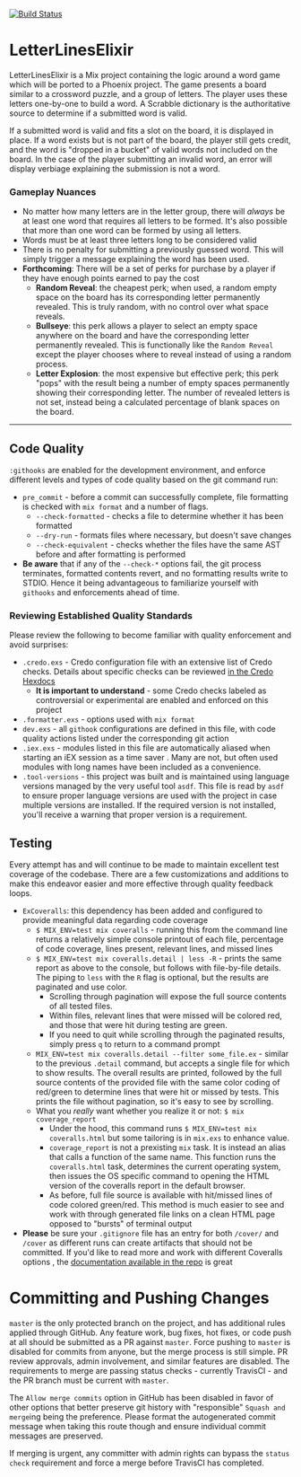 [![Build Status](https://travis-ci.org/adam-phillips/letter_lines_elixir.svg?branch=master)](https://travis-ci.org/adam-phillips/letter_lines_elixir)

# LetterLinesElixir

LetterLinesElixir is a Mix project containing the logic around a word game which will be ported to a Phoenix
 project. The game presents a board similar to a crossword puzzle, and a group of letters. The player uses these
  letters one-by-one to build a word. A Scrabble dictionary is the authoritative source to determine if a
   submitted word is valid.
   
If a submitted word is valid and fits a slot on the board, it is displayed in place. If a word exists but is not part
 of the board, the player still gets credit, and the word is "dropped in a bucket" of valid words not included on the
  board. In the case of the player submitting an invalid word, an error will display verbiage explaining the
   submission is not a word.
   
### Gameplay Nuances

* No matter how many letters are in the letter group, there will _always_ be at least one word that requires all
 letters to be formed. It's also possible that more than one word can be formed by using all letters.
* Words must be at least three letters long to be considered valid
* There is no penalty for submitting a previously guessed word. This will simply trigger a message explaining the
 word has been used.
* **Forthcoming**: There will be a set of perks for purchase by a player if they have enough points earned to pay the
 cost
    * **Random Reveal**: the cheapest perk; when used, a random empty space on the board has its corresponding letter
     permanently revealed. This is truly random, with no control over what space reveals.
    * **Bullseye**: this perk allows a player to select an empty space anywhere on the board and have the corresponding
     letter permanently revealed. This is functionally like the `Random Reveal` except the player chooses where to
      reveal instead of using a random process.
    * **Letter Explosion**: the most expensive but effective perk; this perk "pops" with the result being a number of
     empty spaces permanently showing their corresponding letter. The number of revealed letters is not set, instead
      being a calculated percentage of blank spaces on the board.
      
---

## Code Quality

`:githooks` are enabled for the development environment, and enforce different levels and types of code quality based
 on the git command run:
 * `pre_commit` - before a commit can successfully complete, file formatting is checked with `mix format` and a
  number of flags.
    * `--check-formatted` - checks a file to determine whether it has been formatted
    * `--dry-run` - formats files where necessary, but doesn't save changes
    * `--check-equivalent` - checks whether the files have the same AST before and after formatting is performed
* **Be aware** that if any of the `--check-*` options fail, the git process terminates, formatted contents revert, and
 no formatting results write to STDIO. Hence it being advantageous to familiarize yourself with `githooks` and
  enforcements ahead of time.
 
### Reviewing Established Quality Standards
Please review the following to become familiar with quality enforcement and avoid surprises:
* `.credo.exs` - Credo configuration file with an extensive list of Credo checks. Details about specific checks can
 be reviewed [in the Credo Hexdocs](https://hexdocs.pm/credo/overview.html)
    * **It is important to understand** - some Credo checks labeled as controversial or experimental are enabled and
     enforced on this project
* `.formatter.exs` - options used with `mix format`
* `dev.exs` - all `githook` configurations are defined in this file, with code quality actions listed under the
 corresponding git action
* `.iex.exs` - modules listed in this file are automatically aliased when starting an iEX session as a time saver
. Many are not, but often used modules with long names have been included as a convenience.
* `.tool-versions` - this project was built and is maintained using language versions managed by the very useful tool
 `asdf`. This file is read by `asdf` to ensure proper language versions are used with the project in case multiple
  versions are installed. If the required version is not installed, you'll receive a warning that proper version is a
   requirement.
   
## Testing
Every attempt has and will continue to be made to maintain excellent test coverage of the codebase. There are a few
 customizations and additions to make this endeavor easier and more effective through quality feedback loops.
* `ExCoveralls`: this dependency has been added and configured to provide meaningful data regarding code coverage
    * `$ MIX_ENV=test mix coveralls` - running this from the command line returns a relatively simple console
     printout of each file, percentage of code coverage, lines present, relevant lines, and missed lines
    * `$ MIX_ENV=test mix coveralls.detail | less -R` - prints the same report as above to the console, but follows with
     file-by-file details. The piping to `less` with the `R` flag is optional, but the results are paginated and use
      color.
      * Scrolling through pagination will expose the full source contents of all tested files.
      * Within files, relevant lines that were missed will be colored red, and those that were hit during testing are green.
      * If you need to quit while scrolling through the paginated results, simply press `q` to return to a command
       prompt
    * `MIX_ENV=test mix coveralls.detail --filter some_file.ex` - similar to the previous `.detail` command, but
     accepts a single file for which to show results. The overall results are printed, followed by the full source
      contents of the provided file with the same color coding of red/green to determine lines that were hit or
       missed by tests. This prints the file without pagination, so it's easy to see by scrolling.
    * What you _really_ want whether you realize it or not: `$ mix coverage_report`
      * Under the hood, this command runs `$ MIX_ENV=test mix coveralls.html` but some tailoring is in
       `mix.exs` to enhance value. 
      * `coverage_report` is not a prexisting `mix` task. It is instead an alias that calls a function of the same
       name. This function runs the `coveralls.html` task, determines the current operating system, then issues the
        OS specific command to opening the HTML version of the coveralls report in the default
        browser. 
      * As before, full file source is available with hit/missed lines of code colored green/red. This method is much
       easier to see and work with through generated file links on a clean HTML page opposed to "bursts" of terminal
        output
* **Please** be sure your `.gitignore` file has an entry for both `/cover/` and `/cover` as different runs can
 create artifacts that should not be committed. If you'd like to read more and work with different Coveralls options
 , the [documentation available in the repo](https://github.com/rrrene/excoveralls/blob/master/README.md) is great
 
 # Committing and Pushing Changes
 `master` is the only protected branch on the project, and has additional rules applied through GitHub. Any feature
  work, bug fixes, hot fixes, or code push at all should be submitted as a PR against `master`. Force pushing to
   `master` is disabled for commits from anyone, but the merge process is still simple. PR review approvals, admin
    involvement, and similar features are disabled. The requirements to merge are passing status checks - currently
     TravisCI - and the PR branch must be current with `master`.
     
The `Allow merge commits` option in GitHub has been disabled in favor of other options that better preserve git
 history with "responsible" `Squash and merge`ing being the preference. Please format the autogenerated commit
  message when taking this route though and ensure individual commit messages are preserved.
  
If merging is urgent, any committer with admin rights can bypass the `status check` requirement and force a merge
 before TravisCI has completed.
